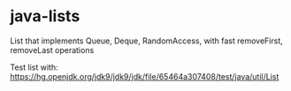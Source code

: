 # java-lists
List that implements Queue, Deque, RandomAccess, with fast removeFirst, removeLast operations

Test list with:
https://hg.openjdk.org/jdk9/jdk9/jdk/file/65464a307408/test/java/util/List
